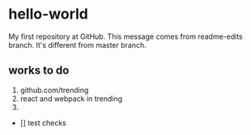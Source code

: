 # hello-world
My first repository at GitHub.
This message comes from readme-edits branch.
It's different from master branch.

## works to do
1. github.com/trending
2. react and webpack in trending
3. 

- [] test checks
